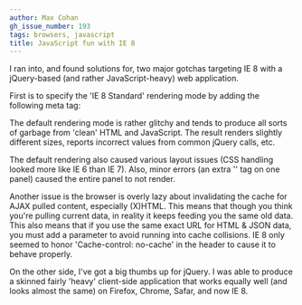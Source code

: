 ```yaml
---
author: Max Cohan
gh_issue_number: 193
tags: browsers, javascript
title: JavaScript fun with IE 8
---
```


I ran into, and found solutions for, two major gotchas targeting IE 8 with a jQuery-based (and rather JavaScript-heavy) web application.

First is to specify the 'IE 8 Standard' rendering mode by adding the following meta tag:
<meta equiv="X-UA-Compatible" content="IE=8">

The default rendering mode is rather glitchy and tends to produce all sorts of garbage from 'clean' HTML and JavaScript. The result renders slightly different sizes, reports incorrect values from common jQuery calls, etc.

The default rendering also caused various layout issues (CSS handling looked more like IE 6 than IE 7). Also, minor errors (an extra '' tag on one panel) caused the entire panel to not render.

Another issue is the browser is overly lazy about invalidating the cache for AJAX pulled content, especially (X)HTML. This means that though you think you're pulling current data, in reality it keeps feeding you the same old data. This also means that if you use the same exact URL for HTML & JSON data, you must add a parameter to avoid running into cache collisions. IE 8 only seemed to honor 'Cache-control: no-cache' in the header to cause it to behave properly.

On the other side, I've got a big thumbs up for jQuery. I was able to produce a skinned fairly 'heavy' client-side application that works equally well (and looks almost the same) on Firefox, Chrome, Safar, and now IE 8.
